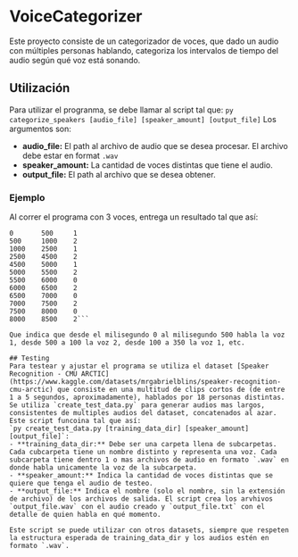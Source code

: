 # VoiceCategorizer

Este proyecto consiste de un categorizador de voces, que dado un audio con múltiples personas hablando, categoriza los intervalos de tiempo del audio según qué voz está sonando.

## Utilización
Para utilizar el progranma, se debe llamar al script tal que:
```py categorize_speakers [audio_file] [speaker_amount] [output_file]```
Los argumentos son:
- **audio_file:** El path al archivo de audio que se desea procesar. El archivo debe estar en format `.wav`
- **speaker_amount:** La cantidad de voces distintas que tiene el audio.
- **output_file:** El path al archivo que se desea obtener.

### Ejemplo
Al correr el programa con 3 voces, entrega un resultado tal que así:
```
0	    500	    1
500	    1000	2
1000	2500	1
2500	4500	2
4500	5000	1
5000	5500	2
5500	6000	0
6000	6500	2
6500	7000	0
7000	7500	2
7500	8000	0
8000	8500	2```

Que indica que desde el milisegundo 0 al milisegundo 500 habla la voz 1, desde 500 a 100 la voz 2, desde 100 a 350 la voz 1, etc.

## Testing
Para testear y ajustar el programa se utiliza el dataset [Speaker Recognition - CMU ARCTIC](https://www.kaggle.com/datasets/mrgabrielblins/speaker-recognition-cmu-arctic) que consiste en una multitud de clips cortos de (de entre 1 a 5 segundos, aproximadamente), hablados por 18 personas distintas. 
Se utiliza `create_test_data.py` para generar audios mas largos, consistentes de multiples audios del dataset, concatenados al azar.
Este script funcoina tal que así:
`py create_test_data.py [training_data_dir] [speaker_amount] [output_file]`:
- **training_data_dir:** Debe ser una carpeta llena de subcarpetas. Cada cubcarpeta tiene un nombre distinto y representa una voz. Cada subcarpeta tiene dentro 1 o mas archivos de audio en formato `.wav` en donde habla unicamente la voz de la subcarpeta.
- **speaker_amount:** Indica la cantidad de voces distintas que se quiere que tenga el audio de testeo. 
- **output_file:** Indica el nombre (solo el nombre, sin la extensión de archivo) de los archivos de salida. El script crea los arvhivos `output_file.wav` con el audio creado y `output_file.txt` con el detalle de quien habla en qué momento.

Este script se puede utilizar con otros datasets, siempre que respeten la estructura esperada de training_data_dir y los audios estén en formato `.wav`.

